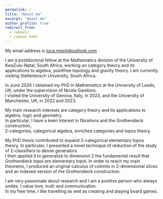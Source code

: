 ```yaml
---
permalink: /
title: "About me"
excerpt: "About me"
author_profile: true
redirect_from: 
  - /about/
  - /about.html
---
```


My email address is luca.mesiti@outlook.com

I am a postdoctoral fellow at the Mathematics division of the University of KwaZulu-Natal, South Africa, working on category theory and its applications to algebra, pointfree topology and gravity theory. I am currently visiting Stellenbosch University, South Africa.

In June 2024 I obtained my PhD in Mathematics at the University of Leeds, UK, under the supervision of Nicola Gambino.<br /> I visited the University of Genova, Italy, in 2023, and the University of Manchester, UK, in 2022 and 2023.<br />

My main research interests are category theory and its applications to algebra, logic and geometry.<br /> In particular, I have a keen interest in fibrations and the Grothendieck construction,<br /> 2-categories, categorical algebra, enriched categories and topos theory.

My PhD thesis contributed to expand 2-categorical elementary topos theory. In particular, I presented a novel technique of reduction of the study of 2-classifiers to dense generators.<br /> I then applied it to generalize to dimension 2 the fundamental result that Grothendieck topoi are elementary topoi. In order to reach my main theorems, I produced an original calculus of colimits in 2-dimensional slices and an indexed version of the Grothendieck construction.

I am very passionate about research and I am a positive person who always smiles. I value love, truth and communication.<br /> In my free time, I like travelling as well as creating and playing board games.
